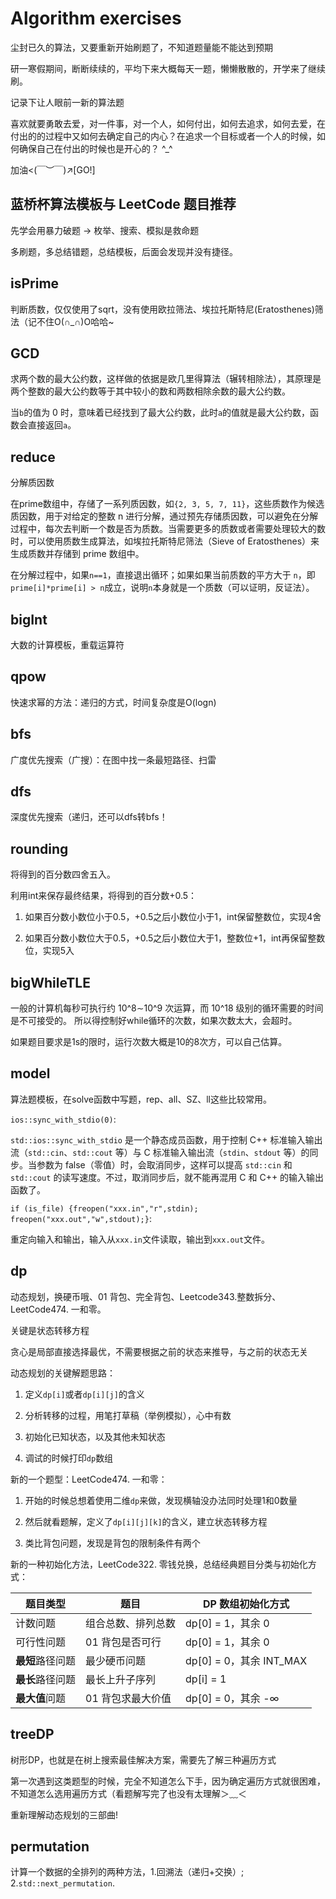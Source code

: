 # Algorithm exercises
尘封已久的算法，又要重新开始刷题了，不知道题量能不能达到预期

研一寒假期间，断断续续的，平均下来大概每天一题，懒懒散散的，开学来了继续刷。

记录下让人眼前一新的算法题

喜欢就要勇敢去爱，对一件事，对一个人，如何付出，如何去追求，如何去爱，在付出的的过程中又如何去确定自己的内心？在追求一个目标或者一个人的时候，如何确保自己在付出的时候也是开心的？ \^_^

加油<(￣︶￣)↗[GO!]

## 蓝桥杯算法模板与 LeetCode 题目推荐

先学会用暴力破题 → 枚举、搜索、模拟是救命题

多刷题，多总结错题，总结模板，后面会发现并没有捷径。

## isPrime
判断质数，仅仅使用了sqrt，没有使用欧拉筛法、埃拉托斯特尼(Eratosthenes)筛法（记不住O(∩_∩)O哈哈~

## GCD
求两个数的最大公约数，这样做的依据是欧几里得算法（辗转相除法），其原理是两个整数的最大公约数等于其中较小的数和两数相除余数的最大公约数。

当`b`的值为 0 时，意味着已经找到了最大公约数，此时`a`的值就是最大公约数，函数会直接返回`a`。

## reduce
分解质因数

在prime数组中，存储了一系列质因数，如`{2, 3, 5, 7, 11}`，这些质数作为候选质因数，用于对给定的整数 n 进行分解，通过预先存储质因数，可以避免在分解过程中，每次去判断一个数是否为质数。当需要更多的质数或者需要处理较大的数时，可以使用质数生成算法，如埃拉托斯特尼筛法（Sieve of Eratosthenes）来生成质数并存储到 prime 数组中。

在分解过程中，如果`n==1`，直接退出循环；如果如果当前质数的平方大于 `n`，即`prime[i]*prime[i] > n`成立，说明`n`本身就是一个质数（可以证明，反证法）。
## bigInt
大数的计算模板，重载运算符

## qpow
快速求幂的方法：递归的方式，时间复杂度是O(logn)

## bfs
广度优先搜索（广搜）：在图中找一条最短路径、扫雷

## dfs
深度优先搜索（递归，还可以dfs转bfs！

## rounding
将得到的百分数四舍五入。

利用int来保存最终结果，将得到的百分数+0.5：

1. 如果百分数小数位小于0.5，+0.5之后小数位小于1，int保留整数位，实现4舍

2. 如果百分数小数位大于0.5，+0.5之后小数位大于1，整数位+1，int再保留整数位，实现5入

## bigWhileTLE
一般的计算机每秒可执行约 10^8∼10^9 次运算，而 10^18 级别的循环需要的时间是不可接受的。
所以得控制好while循环的次数，如果次数太大，会超时。

如果题目要求是1s的限时，运行次数大概是10的8次方，可以自己估算。

## model
算法题模板，在solve函数中写题，rep、all、SZ、ll这些比较常用。

`ios::sync_with_stdio(0)`:

`std::ios::sync_with_stdio` 是一个静态成员函数，用于控制 C++ 标准输入输出流（`std::cin`、`std::cout` 等）与 C 标准输入输出流（`stdin`、`stdout` 等）的同步。当参数为 false（零值）时，会取消同步，这样可以提高 `std::cin` 和 `std::cout` 的读写速度。不过，取消同步后，就不能再混用 C 和 C++ 的输入输出函数了。

`if (is_file) {freopen("xxx.in","r",stdin); freopen("xxx.out","w",stdout);}`:

重定向输入和输出，输入从`xxx.in`文件读取，输出到`xxx.out`文件。

## dp
动态规划，换硬币哦、01 背包、完全背包、Leetcode343.整数拆分、LeetCode474. 一和零。

关键是状态转移方程

贪心是局部直接选择最优，不需要根据之前的状态来推导，与之前的状态无关

动态规划的关键解题思路：

1. 定义`dp[i]`或者`dp[i][j]`的含义

2. 分析转移的过程，用笔打草稿（举例模拟），心中有数

3. 初始化已知状态，以及其他未知状态

4. 调试的时候打印`dp`数组

新的一个题型：LeetCode474. 一和零：

1. 开始的时候总想着使用二维`dp`来做，发现横轴没办法同时处理1和0数量

2. 然后就看题解，定义了`dp[i][j][k]`的含义，建立状态转移方程

3. 类比背包问题，发现是背包的限制条件有两个

新的一种初始化方法，LeetCode322. 零钱兑换，总结经典题目分类与初始化方式：

| 题目类型 | 题目 | DP 数组初始化方式 |
| --- | --- | --- |
| 计数问题 | 组合总数、排列总数 | dp[0] = 1，其余 0 |
| 可行性问题 | 01 背包是否可行 | dp[0] = 1，其余 0 |
| **最短**路径问题 | 最少硬币问题 | dp[0] = 0，其余 INT_MAX |
| **最长**路径问题 | 最长上升子序列 | dp[i] = 1 |
| **最大值**问题 | 01 背包求最大价值 | dp[0] = 0，其余 -∞ |

## treeDP
树形DP，也就是在树上搜索最佳解决方案，需要先了解三种遍历方式

第一次遇到这类题型的时候，完全不知道怎么下手，因为确定遍历方式就很困难，不知道怎么选用遍历方式（看题解写完了也没有太理解＞﹏＜

重新理解动态规划的三部曲!

## permutation

计算一个数据的全排列的两种方法，1.回溯法（递归+交换）; 2.`std::next_permutation`.